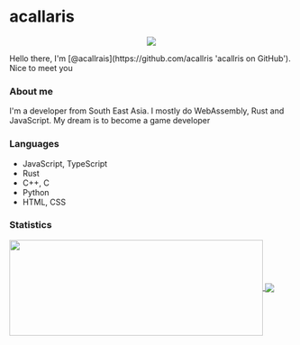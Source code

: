 # acallaris
<p align="center">
  <img src="https://komarev.com/ghpvc/?username=acallaris" />
</p>
Hello there, I'm [@acallrais](https://github.com/acallris 'acallris on GitHub'). Nice to meet you

### About me
I'm a developer from South East Asia. I mostly do WebAssembly, Rust and JavaScript. My dream is to become a game developer

### Languages
* JavaScript, TypeScript
* Rust
* C++, C
* Python
* HTML, CSS

### Statistics
<a href="https://github-readme-stats.vercel.app/api?username=acallaris&theme=dark&show_icons=true&bg_color=0D1117&hide_border=true">
  <img width=450 height=170 align="center" src="https://github-readme-stats.vercel.app/api?username=acallaris&theme=dark&show_icons=true&bg_color=0D1117&hide_border=true" />
</a>
<a href="https://github-readme-stats.vercel.app/api/top-langs/?username=acallaris&theme=dark&layout=compact&bg_color=0D1117&hide_border=true&langs_count=10">
  <img align="center" src="https://github-readme-stats.vercel.app/api/top-langs/?username=acallaris&theme=dark&layout=compact&bg_color=0D1117&hide_border=true&langs_count=10" />
</a>
